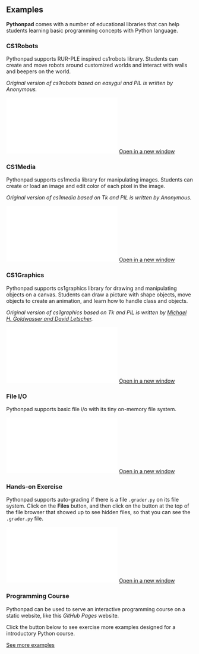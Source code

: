 ## Examples

**Pythonpad** comes with a number of educational libraries that can help students learning basic programming concepts with Python language. 

### CS1Robots

Pythonpad supports RUR-PLE inspired cs1robots library. Students can create and move robots around customized worlds and interact with walls and beepers on the world.

*Original version of cs1robots based on easygui and PIL is written by Anonymous.*

<iframe src="/pad.html?p=robot-intro" class="u-pad-frame" frameborder="0"></iframe>

<a class="button" href="/pad.html?p=robot-intro" target="_blank">
    Open in a new window
</a>

### CS1Media

Pythonpad supports cs1media library for manipulating images. Students can create or load an image and edit color of each pixel in the image.

*Original version of cs1media based on Tk and PIL is written by Anonymous.*

<iframe src="/pad.html?p=media-intro" class="u-pad-frame" frameborder="0"></iframe>

<a class="button" href="/pad.html?p=media-intro" target="_blank">
    Open in a new window
</a>

### CS1Graphics

Pythonpad supports cs1graphics library for drawing and manipulating objects on a canvas. Students can draw a picture with shape objects, move objects to create an animation, and learn how to handle class and objects.

*Original version of cs1graphics based on Tk and PIL is written by [Michael H. Goldwasser and David Letscher](https://dl.acm.org/doi/10.1145/1597849.1384369).*

<iframe src="/pad.html?p=graphics-intro" class="u-pad-frame" frameborder="0"></iframe>

<a class="button" href="/pad.html?p=graphics-intro" target="_blank">
    Open in a new window
</a>

### File I/O

Pythonpad supports basic file i/o with its tiny on-memory file system.

<iframe src="/pad.html?p=fileio-intro" class="u-pad-frame" frameborder="0"></iframe>

<a class="button" href="/pad.html?p=fileio-intro" target="_blank">
    Open in a new window
</a>

### Hands-on Exercise

Pythonpad supports auto-grading if there is a file `.grader.py` on its file system. Click on the **Files** button, and then click on the **<i class="fa fa-eye"></i>** button at the top of the file browser that showed up to see hidden files, so that you can see the `.grader.py` file.

<iframe src="/pad.html?p=grading-intro" class="u-pad-frame" frameborder="0"></iframe>

<a class="button" href="/pad.html?p=grading-intro" target="_blank">
    Open in a new window
</a>

### Programming Course

Pythonpad can be used to serve an interactive programming course on a static website, like this *GitHub Pages* website.

Click the button below to see exercise more examples designed for a introductory Python course.

<a class="button" href="/docs/exercises.html">
    See more examples
</a>
